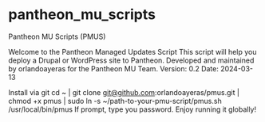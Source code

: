 # pantheon_mu_scripts
Pantheon MU Scripts (PMUS)

Welcome to the Pantheon Managed Updates Script
This script will help you deploy a Drupal or WordPress site to Pantheon.
Developed and maintained by orlandoayeras for the Pantheon MU Team.
Version: 0.2
Date: 2024-03-13

Install via git
cd ~ | git clone git@github.com:orlandoayeras/pmus.git | chmod +x pmus | sudo ln -s ~/path-to-your-pmu-script/pmus.sh /usr/local/bin/pmus
If prompt, type you password.
Enjoy running it globally!
